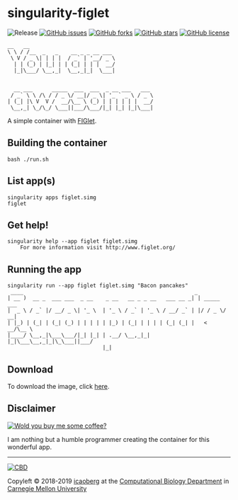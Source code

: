# singularity-figlet
![Release](https://img.shields.io/badge/release-prealpha-red.svg)
[![GitHub issues](https://img.shields.io/github/issues/icaoberg/singularity-figlet.svg)](https://github.com/icaoberg/singularity-figlet/issues)
[![GitHub forks](https://img.shields.io/github/forks/icaoberg/singularity-figlet.svg)](https://github.com/icaoberg/singularity-figlet/network)
[![GitHub stars](https://img.shields.io/github/stars/icaoberg/singularity-figlet.svg)](https://github.com/icaoberg/singularity-figlet/stargazers)
[![GitHub license](https://img.shields.io/badge/license-GPLv3-blue.svg)](https://www.gnu.org/licenses/quick-guide-gplv3.en.html)

```
__   __
\ \ / /__  _   _    __ _ _ __ ___
 \ V / _ \| | | |  / _` | '__/ _ \
  | | (_) | |_| | | (_| | | |  __/
  |_|\___/ \__,_|  \__,_|_|  \___|


  __ ___      _____  ___  ___  _ __ ___   ___
 / _` \ \ /\ / / _ \/ __|/ _ \| '_ ` _ \ / _ \
| (_| |\ V  V /  __/\__ \ (_) | | | | | |  __/
 \__,_| \_/\_/ \___||___/\___/|_| |_| |_|\___|

```

A simple container with [FIGlet](https://en.wikipedia.org/wiki/FIGlet).

## Building the container
```
bash ./run.sh
```

## List app(s)
```
singularity apps figlet.simg                                     
figlet
```

## Get help!
```
singularity help --app figlet figlet.simg
    For more information visit http://www.figlet.org/
```

## Running the app

```
singularity run --app figlet figlet.simg "Bacon pancakes"
 ____                                                      _
| __ )  __ _  ___ ___  _ __    _ __   __ _ _ __   ___ __ _| | _____  ___
|  _ \ / _` |/ __/ _ \| '_ \  | '_ \ / _` | '_ \ / __/ _` | |/ / _ \/ __|
| |_) | (_| | (_| (_) | | | | | |_) | (_| | | | | (_| (_| |   <  __/\__ \
|____/ \__,_|\___\___/|_| |_| | .__/ \__,_|_| |_|\___\__,_|_|\_\___||___/
                              |_|
```

## Download

To download the image, click [here](https://drive.google.com/open?id=1IDb1KaqDt-ZeFIUH43FnPOkugnkZwpxR).

## Disclaimer

[![Wold you buy me some coffee?](https://www.buymeacoffee.com/assets/img/custom_images/orange_img.png)](https://www.buymeacoffee.com/icaoberg)

I am nothing but a humble programmer creating the container for this wonderful app. 

---
[![CBD](http://www.cbd.cmu.edu/wp-content/uploads/2017/07/wordpress-default.png)](http://www.cbd.cmu.edu)

Copyleft © 2018-2019 [icaoberg](http://www.andrew.cmu.edu/~icaoberg) at the [Computational Biology Department](http://www.cbd.cmu.edu) in [Carnegie Mellon University](http://www.cmu.edu)
